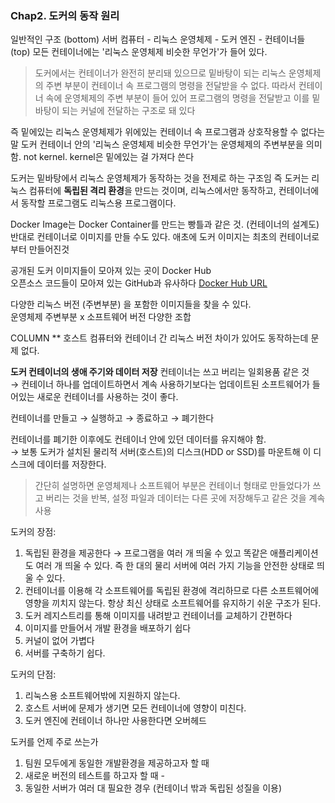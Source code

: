 ### Chap2. 도커의 동작 원리
일반적인 구조
(bottom) 서버 컴퓨터 - 리눅스 운영체제 - 도커 엔진 - 컨테이너들 (top)
모든 컨테이너에는 '리눅스 운영체제 비슷한 무언가'가 들어 있다.

> 도커에서는 컨테이너가 완전히 분리돼 있으므로 밑바탕이 되는 리눅스 운영체제의 주변 부분이 컨테이너 속 프로그램의 명령을 전달받을 수 없다. 따라서 컨테이너 속에 운영체제의 주변 부분이 들어 있어 프로그램의 명령을 전달받고 이를 밑바탕이 되는 커널에 전달하는 구조로 돼 있다

즉 밑에있는 리눅스 운영체제가 위에있는 컨테이너 속 프로그램과 상호작용할 수 없다는 말
도커 컨테이너 안의 '리눅스 운영체제 비슷한 무언가'는 운영체제의 주변부분을 의미함. not kernel. kernel은 밑에있는 걸 가져다 쓴다

도커는 밑바탕에서 리눅스 운영체제가 동작하는 것을 전제로 하는 구조임
즉
도커는 리눅스 컴퓨터에 **독립된 격리 환경**을 만드는 것이며, 리눅스에서만 동작하고, 컨테이너에서 동작할 프로그램도 리눅스용 프로그램이다.

Docker Image는 Docker Container를 만드는 빵틀과 같은 것. (컨테이너의 설계도)
반대로 컨테이너로 이미지를 만들 수도 있다. 애초에 도커 이미지는 최초의 컨테이너로부터 만들어진것

공개된 도커 이미지들이 모아져 있는 곳이 Docker Hub\
오픈소스 코드들이 모아져 있는 GitHub과 유사하다
[Docker Hub URL](https://hub.docker.com)

다양한 리눅스 버전 (주변부분) 을 포함한 이미지들을 찾을 수 있다.\
운영체제 주변부분 x 소프트웨어 버전 다양한 조합

COLUMN **
호스트 컴퓨터와 컨테이너 간 리눅스 버전 차이가 있어도 동작하는데 문제 없다.

**도커 컨테이너의 생애 주기와 데이터 저장**
컨테이너는 쓰고 버리는 일회용품 같은 것\
&rarr; 컨테이너 하나를 업데이트하면서 계속 사용하기보다는 업데이트된 소프트웨어가 들어있는 새로운 컨테이너를 사용하는 것이 좋다.

컨테이너를 만들고 &rarr; 실행하고 &rarr; 종료하고 &rarr; 폐기한다

컨테이너를 폐기한 이후에도 컨테이너 안에 있던 데이터를 유지해야 함.\
&rarr; 보통 도커가 설치된 물리적 서버(호스트)의 디스크(HDD or SSD)를 마운트해 이 디스크에 데이터를 저장한다. 

> 간단히 설명하면 운영체제나 소프트웨어 부분은 컨테이너 형태로 만들었다가 쓰고 버리는 것을 반복, 설정 파일과 데이터는 다른 곳에 저장해두고 같은 것을 계속 사용 

도커의 장점:
1. 독립된 환경을 제공한다 &rarr; 프로그램을 여러 개 띄울 수 있고 똑같은 애플리케이션도 여러 개 띄울 수 있다. 즉 한 대의 물리 서버에 여러 가지 기능을 안전한 상태로 띄울 수 있다.
2. 컨테이너를 이용해 각 소프트웨어를 독립된 환경에 격리하므로 다른 소프트웨어에 영향을 끼치지 않는다. 항상 최신 상태로 소프트웨어를 유지하기 쉬운 구조가 된다.
3. 도커 레지스트리를 통해 이미지를 내려받고 컨테이너를 교체하기 간편하다
4. 이미지를 만들어서 개발 환경을 배포하기 쉽다
5. 커널이 없어 가볍다
6. 서버를 구축하기 쉽다.

도커의 단점:
1. 리눅스용 소프트웨어밖에 지원하지 않는다.
2. 호스트 서버에 문제가 생기면 모든 컨테이너에 영향이 미친다.
3. 도커 엔진에 컨테이너 하나만 사용한다면 오버헤드

도커를 언제 주로 쓰는가
1. 팀원 모두에게 동일한 개발환경을 제공하고자 할 때
2. 새로운 버전의 테스트를 하고자 할 때 - 
3. 동일한 서버가 여러 대 필요한 경우 (컨테이너 밖과 독립된 성질을 이용)
